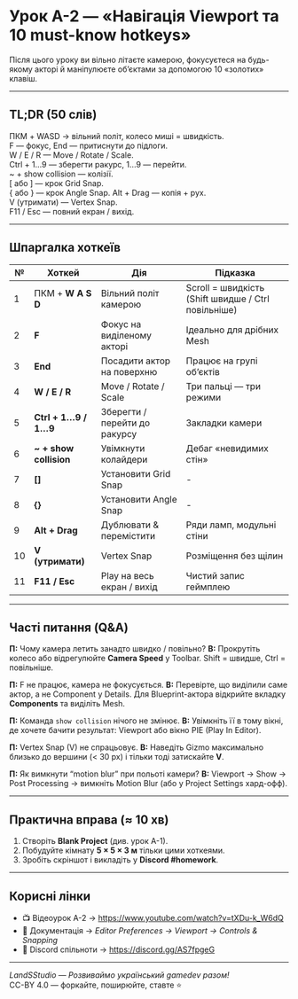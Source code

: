 # Урок A-2 — «Навігація Viewport та 10 must-know hotkeys»   

Після цього уроку ви вільно літаєте камерою, фокусуєтеся на будь-якому акторі й маніпулюєте об’єктами за допомогою 10 «золотих» клавіш.

---

## TL;DR (50 слів)

ПКМ + WASD → вільний політ, колесо миші = швидкість.  
F — фокус, End — притиснути до підлоги.  
W / E / R — Move / Rotate / Scale.  
Ctrl + 1…9 — зберегти ракурс, 1…9 — перейти.  
~ + show collision — колізії.  
[ або ] — крок Grid Snap.  
{ або } — крок Angle Snap.
Alt + Drag — копія + рух.  
V (утримати) — Vertex Snap.  
F11 / Esc — повний екран / вихід.

---

## Шпаргалка хоткеїв

| № | Хоткей | Дія | Підказка |
|---|--------|-----|----------|
| 1 | ПКМ + **W A S D** | Вільний політ камерою | Scroll = швидкість (Shift швидше / Ctrl повільніше) |
| 2 | **F** | Фокус на виділеному акторі | Ідеально для дрібних Mesh |
| 3 | **End** | Посадити актор на поверхню | Працює на групі об’єктів |
| 4 | **W / E / R** | Move / Rotate / Scale | Три пальці — три режими |
| 5 | **Ctrl + 1…9 / 1…9** | Зберегти / перейти до ракурсу | Закладки камери |
| 6 | **~ + show collision** | Увімкнути колайдери | Дебаг «невидимих стін» |
| 7 | **[]** | Установити Grid Snap | - |
| 8 | **{}** | Установити Angle Snap | - |
| 9 | **Alt + Drag** | Дублювати & перемістити | Ряди ламп, модульні стіни |
|10 | **V (утримати)** | Vertex Snap | Розміщення без щілин |
|11 | **F11 / Esc** | Play на весь екран / вихід | Чистий запис геймплею |

---

## Часті питання (Q&A)

**П:** Чому камера летить занадто швидко / повільно? 
**В:** Прокрутіть колесо або відрегулюйте **Camera Speed** у Toolbar. Shift = швидше, Ctrl = повільніше.

**П:** F не працює, камера не фокусується. 
**В:** Перевірте, що виділили саме актор, а не Component у Details. Для Blueprint-актора відкрийте вкладку **Components** та виділіть Mesh.

**П:** Команда `show collision` нічого не змінює. 
**В:** Увімкніть її в тому вікні, де хочете бачити результат: Viewport або вікно PIE (Play In Editor).

**П:** Vertex Snap (V) не спрацьовує. 
**В:** Наведіть Gizmo максимально близько до вершини (< 30 px) і тільки тоді затискайте **V**.

**П:** Як вимкнути “motion blur” при польоті камери? 
**В:** Viewport → Show → Post Processing → вимкніть Motion Blur (або у Project Settings хард-офф).

---

## Практична вправа (≈ 10 хв)

1. Створіть **Blank Project** (див. урок A-1).  
2. Побудуйте кімнату **5 × 5 × 3 м** тільки цими хоткеями.  
3. Зробіть скріншот і викладіть у **Discord #homework**.

---

## Корисні лінки

- 📺 Відеоурок A-2 → <https://www.youtube.com/watch?v=tXDu-k_W6dQ>  
- 📘 Документація → *Editor Preferences → Viewport → Controls & Snapping*  
- 💬 Discord спільноти → <https://discord.gg/AS7fpgeG>

---

*LandSStudio — Розвиваймо український gamedev разом!*  
CC-BY 4.0 — форкайте, поширюйте, ставте ⭐

